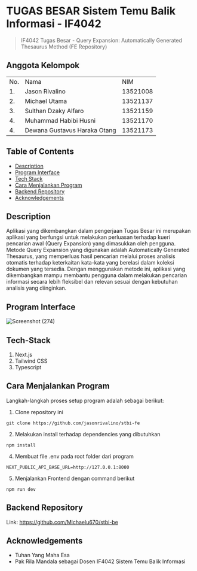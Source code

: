 # TUGAS BESAR Sistem Temu Balik Informasi - IF4042
> IF4042 Tugas Besar - Query Expansion: Automatically Generated Thesaurus Method (FE Repository)

## Anggota Kelompok
<table>
    <tr>
        <td>No.</td>
        <td>Nama</td>
        <td>NIM</td>
    </tr>
    <tr>
        <td>1.</td>
        <td>Jason Rivalino</td>
        <td>13521008</td>
    </tr>
    <tr>
        <td>2.</td>
        <td>Michael Utama</td>
        <td>13521137</td>
    </tr>
    <tr>
        <td>3.</td>
        <td>Sulthan Dzaky Alfaro</td>
        <td>13521159</td>
    </tr>
    <tr>
        <td>4.</td>
        <td>Muhammad Habibi Husni</td>
        <td>13521170</td>
    </tr>
    <tr>
        <td>4.</td>
        <td>Dewana Gustavus Haraka Otang</td>
        <td>13521173</td>
    </tr>
</table>

## Table of Contents
* [Description](#description)
* [Program Interface](#program-interface)
* [Tech Stack](#tech-stack)
* [Cara Menjalankan Program](#cara-menjalankan-program)
* [Backend Repository](#backend-repository)
* [Acknowledgements](#acknowledgements)

## Description
Aplikasi yang dikembangkan dalam pengerjaan Tugas Besar ini merupakan aplikasi yang berfungsi untuk melakukan perluasan terhadap kueri pencarian awal (Query Expansion) yang dimasukkan oleh pengguna. Metode Query Expansion yang digunakan adalah Automatically Generated Thesaurus, yang memperluas hasil pencarian melalui proses analisis otomatis terhadap keterkaitan kata-kata yang berelasi dalam koleksi dokumen yang tersedia. Dengan menggunakan metode ini, aplikasi yang dikembangkan mampu membantu pengguna dalam melakukan pencarian informasi secara lebih fleksibel dan relevan sesuai dengan kebutuhan analisis yang diinginkan.

## Program Interface
![Screenshot (274)](https://github.com/user-attachments/assets/e6977c2d-96ba-4c5a-b252-e3b59dfd9a47)

## Tech-Stack
1. Next.js
2. Tailwind CSS
3. Typescript

## Cara Menjalankan Program
Langkah-langkah proses setup program adalah sebagai berikut:
1. Clone repository ini
```
git clone https://github.com/jasonrivalino/stbi-fe 
```
2. Melakukan install terhadap dependencies yang dibutuhkan
```
npm install
```
4. Membuat file .env pada root folder dari program
```
NEXT_PUBLIC_API_BASE_URL=http://127.0.0.1:8000
```
5. Menjalankan Frontend dengan command berikut
```
npm run dev
```

## Backend Repository
Link: https://github.com/Michaelu670/stbi-be 

## Acknowledgements
- Tuhan Yang Maha Esa
- Pak Rila Mandala sebagai Dosen IF4042 Sistem Temu Balik Informasi
